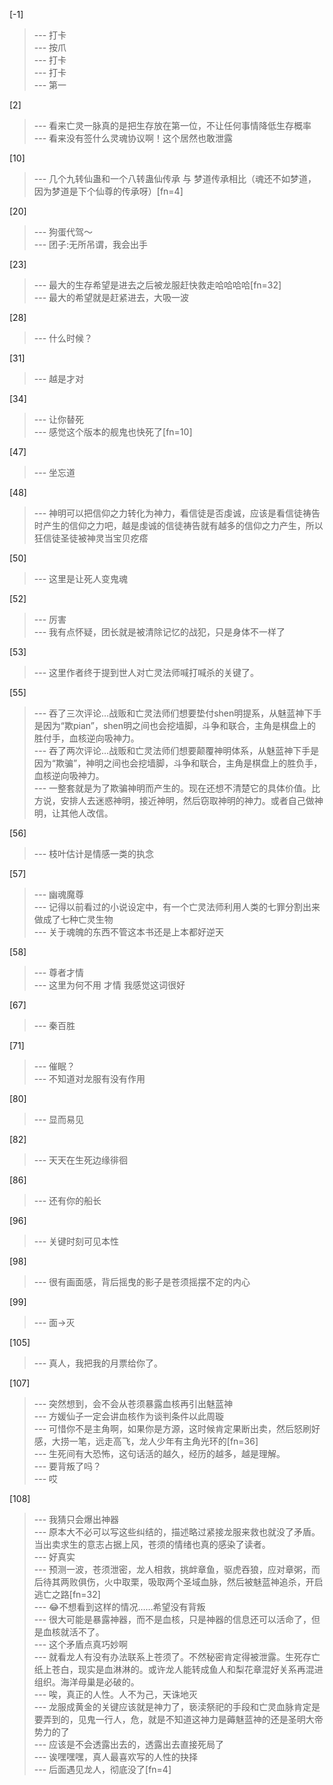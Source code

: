 
[-1] 
>--- 打卡<br>
>--- 按爪<br>
>--- 打卡<br>
>--- 打卡<br>
>--- 第一<br>

[2] 
>--- 看来亡灵一脉真的是把生存放在第一位，不让任何事情降低生存概率<br>
>--- 看来没有签什么灵魂协议啊！这个居然也敢泄露<br>

[10] 
>--- 几个九转仙蛊和一个八转蛊仙传承 与 梦道传承相比（魂还不如梦道，因为梦道是下个仙尊的传承呀）[fn=4]<br>

[20] 
>--- 狗蛋代驾～<br>
>--- 团子:无所吊谓，我会出手<br>

[23] 
>--- 最大的生存希望是进去之后被龙服赶快救走哈哈哈哈[fn=32]<br>
>--- 最大的希望就是赶紧进去，大吸一波<br>

[28] 
>--- 什么时候？<br>

[31] 
>--- 越是才对<br>

[34] 
>--- 让你替死<br>
>--- 感觉这个版本的舰鬼也快死了[fn=10]<br>

[47] 
>--- 坐忘道<br>

[48] 
>--- 神明可以把信仰之力转化为神力，看信徒是否虔诚，应该是看信徒祷告时产生的信仰之力吧，越是虔诚的信徒祷告就有越多的信仰之力产生，所以狂信徒圣徒被神灵当宝贝疙瘩<br>

[50] 
>--- 这里是让死人变鬼魂<br>

[52] 
>--- 厉害<br>
>--- 我有点怀疑，团长就是被清除记忆的战犯，只是身体不一样了<br>

[53] 
>--- 这里作者终于提到世人对亡灵法师喊打喊杀的关键了。<br>

[55] 
>--- 吞了三次评论…战贩和亡灵法师们想要垫付shen明提系，从魅蓝神下手是因为“欺pian”，shen明之间也会挖墙脚，斗争和联合，主角是棋盘上的胜付手，血核逆向吸神力。<br>
>--- 吞了两次评论…战贩和亡灵法师们想要颠覆神明体系，从魅蓝神下手是因为“欺骗”，神明之间也会挖墙脚，斗争和联合，主角是棋盘上的胜负手，血核逆向吸神力。<br>
>--- 一整套就是为了欺骗神明而产生的。现在还想不清楚它的具体价值。比方说，安排人去迷惑神明，接近神明，然后窃取神明的神力。或者自己做神明，让其他人改信。<br>

[56] 
>--- 枝叶估计是情感一类的执念<br>

[57] 
>--- 幽魂魔尊<br>
>--- 记得以前看过的小说设定中，有一个亡灵法师利用人类的七罪分割出来做成了七种亡灵生物<br>
>--- 关于魂魄的东西不管这本书还是上本都好逆天<br>

[58] 
>--- 尊者才情<br>
>--- 这里为何不用
才情
我感觉这词很好<br>

[67] 
>--- 秦百胜<br>

[71] 
>--- 催眠？<br>
>--- 不知道对龙服有没有作用<br>

[80] 
>--- 显而易见<br>

[82] 
>--- 天天在生死边缘徘徊<br>

[86] 
>--- 还有你的船长<br>

[96] 
>--- 关键时刻可见本性<br>

[98] 
>--- 很有画面感，背后摇曳的影子是苍须摇摆不定的内心<br>

[99] 
>--- 面→灭<br>

[105] 
>--- 真人，我把我的月票给你了。<br>

[107] 
>--- 突然想到，会不会从苍须暴露血核再引出魅蓝神<br>
>--- 方媛仙子一定会讲血核作为谈判条件以此周璇<br>
>--- 可惜你不是主角啊，如果你是方源，这时候肯定果断出卖，然后怒刷好感，大捞一笔，远走高飞，龙人少年有主角光环的[fn=36]<br>
>--- 生死间有大恐怖，这句话活的越久，经历的越多，越是理解。<br>
>--- 要背叛了吗？<br>
>--- 哎<br>

[108] 
>--- 我猜只会爆出神器<br>
>--- 原本大不必可以写这些纠结的，描述略过紧接龙服来救也就没了矛盾。当出卖求生的意志占据上风，苍须的情绪也真的感染了读者。<br>
>--- 好真实<br>
>--- 预测一波，苍须泄密，龙人相救，挑衅章鱼，驱虎吞狼，应对章粥，而后待其两败俱伤，火中取栗，吸取两个圣域血脉，然后被魅蓝神追杀，开启逃亡之路[fn=32]<br>
>--- 😂不想看到这样的情况……希望没有背叛<br>
>--- 很大可能是暴露神器，而不是血核，只是神器的信息还可以活命了，但是血核就活不了。<br>
>--- 这个矛盾点真巧妙啊<br>
>--- 就看龙人有没有办法联系上苍须了。不然秘密肯定得被泄露。生死存亡纸上苍白，现实是血淋淋的。或许龙人能转成鱼人和梨花章混好关系再混进组织。海洋母巢是必破的。<br>
>--- 唉，真正的人性。人不为己，天诛地灭<br>
>--- 龙服成黄金的关键应该就是神力了，亵渎祭祀的手段和亡灵血脉肯定是要弄到的，见鬼一行人，危，就是不知道这神力是薅魅蓝神的还是圣明大帝势力的了<br>
>--- 应该是不会透露出去的，透露出去直接死局了<br>
>--- 诶嘿嘿嘿，真人最喜欢写的人性的抉择<br>
>--- 后面遇见龙人，彻底没了[fn=4]<br>
